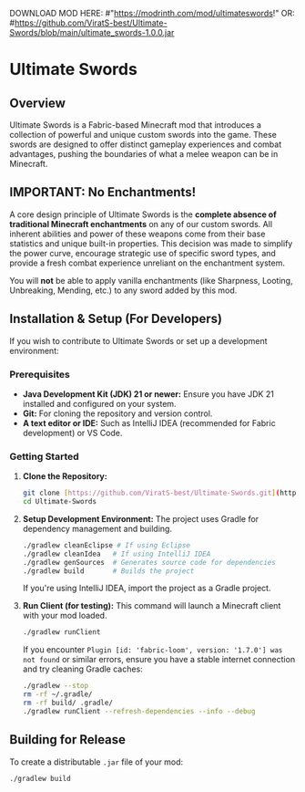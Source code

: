 DOWNLOAD MOD HERE:
#"https://modrinth.com/mod/ultimateswords!"
OR:
#https://github.com/ViratS-best/Ultimate-Swords/blob/main/ultimate_swords-1.0.0.jar
# Ultimate Swords

## Overview

Ultimate Swords is a Fabric-based Minecraft mod that introduces a collection of powerful and unique custom swords into the game. These swords are designed to offer distinct gameplay experiences and combat advantages, pushing the boundaries of what a melee weapon can be in Minecraft.

## IMPORTANT: No Enchantments!

A core design principle of Ultimate Swords is the **complete absence of traditional Minecraft enchantments** on any of our custom swords. All inherent abilities and power of these weapons come from their base statistics and unique built-in properties. This decision was made to simplify the power curve, encourage strategic use of specific sword types, and provide a fresh combat experience unreliant on the enchantment system.

You will **not** be able to apply vanilla enchantments (like Sharpness, Looting, Unbreaking, Mending, etc.) to any sword added by this mod.

## Installation & Setup (For Developers)

If you wish to contribute to Ultimate Swords or set up a development environment:

### Prerequisites

* **Java Development Kit (JDK) 21 or newer:** Ensure you have JDK 21 installed and configured on your system.
* **Git:** For cloning the repository and version control.
* **A text editor or IDE:** Such as IntelliJ IDEA (recommended for Fabric development) or VS Code.

### Getting Started

1.  **Clone the Repository:**
    ```bash
    git clone [https://github.com/ViratS-best/Ultimate-Swords.git](https://github.com/ViratS-best/Ultimate-Swords.git)
    cd Ultimate-Swords
    ```

2.  **Setup Development Environment:**
    The project uses Gradle for dependency management and building.
    ```bash
    ./gradlew cleanEclipse # If using Eclipse
    ./gradlew cleanIdea   # If using IntelliJ IDEA
    ./gradlew genSources  # Generates source code for dependencies
    ./gradlew build       # Builds the project
    ```
    If you're using IntelliJ IDEA, import the project as a Gradle project.

3.  **Run Client (for testing):**
    This command will launch a Minecraft client with your mod loaded.
    ```bash
    ./gradlew runClient
    ```
    If you encounter `Plugin [id: 'fabric-loom', version: '1.7.0'] was not found` or similar errors, ensure you have a stable internet connection and try cleaning Gradle caches:
    ```bash
    ./gradlew --stop
    rm -rf ~/.gradle/
    rm -rf build/ .gradle/
    ./gradlew runClient --refresh-dependencies --info --debug
    ```

## Building for Release

To create a distributable `.jar` file of your mod:

```bash
./gradlew build
